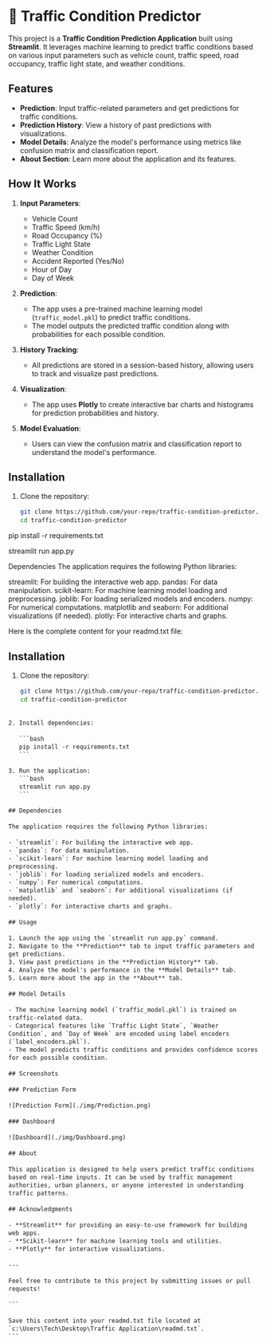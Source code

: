 # 🚦 Traffic Condition Predictor

This project is a **Traffic Condition Prediction Application** built using **Streamlit**. It leverages machine learning to predict traffic conditions based on various input parameters such as vehicle count, traffic speed, road occupancy, traffic light state, and weather conditions.

## Features

- **Prediction**: Input traffic-related parameters and get predictions for traffic conditions.
- **Prediction History**: View a history of past predictions with visualizations.
- **Model Details**: Analyze the model's performance using metrics like confusion matrix and classification report.
- **About Section**: Learn more about the application and its features.

## How It Works

1. **Input Parameters**:

   - Vehicle Count
   - Traffic Speed (km/h)
   - Road Occupancy (%)
   - Traffic Light State
   - Weather Condition
   - Accident Reported (Yes/No)
   - Hour of Day
   - Day of Week

2. **Prediction**:

   - The app uses a pre-trained machine learning model (`traffic_model.pkl`) to predict traffic conditions.
   - The model outputs the predicted traffic condition along with probabilities for each possible condition.

3. **History Tracking**:

   - All predictions are stored in a session-based history, allowing users to track and visualize past predictions.

4. **Visualization**:

   - The app uses **Plotly** to create interactive bar charts and histograms for prediction probabilities and history.

5. **Model Evaluation**:
   - Users can view the confusion matrix and classification report to understand the model's performance.

## Installation

1. Clone the repository:
   ```bash
   git clone https://github.com/your-repo/traffic-condition-predictor.git
   cd traffic-condition-predictor
   ```

pip install -r requirements.txt

streamlit run app.py

Dependencies
The application requires the following Python libraries:

streamlit: For building the interactive web app.
pandas: For data manipulation.
scikit-learn: For machine learning model loading and preprocessing.
joblib: For loading serialized models and encoders.
numpy: For numerical computations.
matplotlib and seaborn: For additional visualizations (if needed).
plotly: For interactive charts and graphs.

Here is the complete content for your readmd.txt file:

## Installation

1. Clone the repository:
   ```bash
   git clone https://github.com/your-repo/traffic-condition-predictor.git
   cd traffic-condition-predictor
````

2. Install dependencies:

   ```bash
   pip install -r requirements.txt
   ```

3. Run the application:
   ```bash
   streamlit run app.py
   ```

## Dependencies

The application requires the following Python libraries:

- `streamlit`: For building the interactive web app.
- `pandas`: For data manipulation.
- `scikit-learn`: For machine learning model loading and preprocessing.
- `joblib`: For loading serialized models and encoders.
- `numpy`: For numerical computations.
- `matplotlib` and `seaborn`: For additional visualizations (if needed).
- `plotly`: For interactive charts and graphs.

## Usage

1. Launch the app using the `streamlit run app.py` command.
2. Navigate to the **Prediction** tab to input traffic parameters and get predictions.
3. View past predictions in the **Prediction History** tab.
4. Analyze the model's performance in the **Model Details** tab.
5. Learn more about the app in the **About** tab.

## Model Details

- The machine learning model (`traffic_model.pkl`) is trained on traffic-related data.
- Categorical features like `Traffic Light State`, `Weather Condition`, and `Day of Week` are encoded using label encoders (`label_encoders.pkl`).
- The model predicts traffic conditions and provides confidence scores for each possible condition.

## Screenshots

### Prediction Form

![Prediction Form](./img/Prediction.png)

### Dashboard

![Dashboard](./img/Dashboard.png)

## About

This application is designed to help users predict traffic conditions based on real-time inputs. It can be used by traffic management authorities, urban planners, or anyone interested in understanding traffic patterns.

## Acknowledgments

- **Streamlit** for providing an easy-to-use framework for building web apps.
- **Scikit-learn** for machine learning tools and utilities.
- **Plotly** for interactive visualizations.

---

Feel free to contribute to this project by submitting issues or pull requests!

```

Save this content into your readmd.txt file located at `c:\Users\Tech\Desktop\Traffic Application\readmd.txt`.
```
